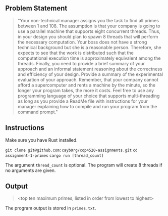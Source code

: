 ## Problem Statement
> "Your non-technical manager assigns you the task to find all primes between 1 and 108. The assumption is that your company is going to use a parallel machine that supports eight concurrent threads. Thus, in your design you should plan to spawn 8 threads that will perform the necessary computation. Your boss does not have a strong technical background but she is a reasonable person. Therefore, she expects to see that the work is distributed such that the computational execution time is approximately equivalent among the threads. Finally, you need to provide a brief summary of your approach and an informal statement reasoning about the correctness and efficiency of your design. Provide a summary of the experimental evaluation of your approach. Remember, that your company cannot afford a supercomputer and rents a machine by the minute, so the longer your program takes, the more it costs. Feel free to use any programming language of your choice that supports multi-threading as long as you provide a ReadMe file with instructions for your manager explaining how to compile and run your program from the command prompt."

## Instructions
Make sure you have Rust installed.

`git clone git@github.com:cayb0rg/cop4520-assignments.git`
`cd assignment-1-primes`
`cargo run [thread_count]`

The argument `thread_count` is optional. The program will create 8 threads if no arguments are given.

## Output
> <execution time> <total number of primes found> <sum of all primes found>
> <top ten maximum primes, listed in order from lowest to highest>

The program output is stored in `primes.txt`.
